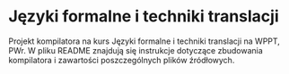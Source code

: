 # Języki formalne i techniki translacji

Projekt kompilatora na kurs Języki formalne i techniki translacji na WPPT, PWr.
W pliku README znajdują się instrukcje dotyczące zbudowania kompilatora i zawartości poszczególnych plików źródłowych.
